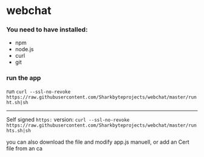 # webchat 
### You need to have installed:
- npm
- node.js
- curl
- git

### run the app

run `curl --ssl-no-revoke https://raw.githubusercontent.com/Sharkbyteprojects/webchat/master/runht.sh|sh`


---

Self signed `https:` version: `curl --ssl-no-revoke https://raw.githubusercontent.com/Sharkbyteprojects/webchat/master/runhts.sh|sh`


you can also download the file and modify app.js manuell, or add an Cert file from an ca